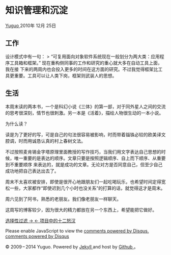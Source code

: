 #  知识管理和沉淀

[ Yuguo ](http://yuguo.us) 2010年 12月 25日

##  工作

设计模式中有一句： > “可复用面向对象软件系统现在一般划分为两大类：应用程序工具箱和框架。” 现在重构侧同事的工作和研究的重心就大多在自动工具上面，我在接
下来的两周内也会投入更多的时间在这方面的研究。不过我觉得框架比工具更重要。工具可以让人类下岗，框架则武装人的思想。

##  生活

本周末读的两本书，一个是科幻小说《三体》的第一部，对于同外星人之间的交流的思考很深刻，情节也很刺激。另一本是《活着》，描绘人物很生动的一本小说。

为什么读？

读是为了更好的写，可是自己的句法很容易被影响，时而带着锱铢必较的欧美译文腔调，时而用诚恳认真的村上春树文法。

不过按照麦肯锡金字塔原理里面教授的写作技巧，当我们用文字表达自己思想的时候，唯一重要的是表达的顺序。文章只要是按照逻辑顺序、自上而下顺序、从重要到不重要顺序
来表达的，就是成功的文章。无论对方是否同意自己，但至少自己成功地把自己表达出去了。

周末不太喜欢被安排，即使是很开心地跟朋友们一起吃喝玩乐，也希望时间定得宽松一些，大家都作“即使迟到几个小时也没关系”的打算的话，就觉得这才是周末。

周六见到了阿书，熟悉的老朋友。我们像老朋友一样聊天。

这周写的博客较少，因为很大的精力都放在另一个东西上，希望能把它做好。

[ 选择性过滤 → ](/weblog/selectivity-filter/) [ ← 项目中的十二怒汉 ](/weblog/12-angry-man/)

Please enable JavaScript to view the [ comments powered by Disqus.
](http://disqus.com/?ref_noscript) [ comments powered by  Disqus
](http://disqus.com)

© 2009 – 2014 Yuguo. Powered by [ Jekyll ](https://github.com/mojombo/jekyll)
and host by [ Github ](https://github.com/yuguo) 。

